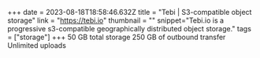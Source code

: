 +++
date = 2023-08-18T18:58:46.632Z
title = "Tebi | S3-compatible object storage"
link = "https://tebi.io"
thumbnail = ""
snippet="Tebi.io is a progressive s3-compatible geographically distributed object storage."
tags = ["storage"]
+++
50 GB total storage
250 GB of outbound transfer
Unlimited uploads
